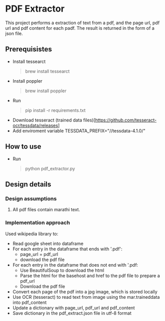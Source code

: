 # PDF Extractor

This project performs a extraction of text from a pdf, and the page url, pdf url and pdf content for each padf. The result is returned in the form of a json file.

## Prerequisistes
* Install tessearct
    > brew install tessearct
* Install poppler
    > brew install poppler
* Run
    > pip install -r requirements.txt
* Download tesseract (trained data files)[https://github.com/tesseract-ocr/tessdata/releases]
* Add enviroment variable TESSDATA_PREFIX="/<path to tessdata-4.1.0/>/tessdata-4.1.0/"

## How to use
* Run 
    > python pdf_extractor.py

## Design details

### Design assumptions
1. All pdf files contain marathi text.

### Implementation approach
Used wikipedia library to:
* Read google sheet into dataframe
* For each entry in the dataframe that ends with '.pdf':
    * page_url = pdf_url
    * download the pdf file
* For each entry in the dataframe that does not end with '.pdf:
    * Use BeautifulSoup to download the html
    * Parse the html for the basehost and href to the pdf file to prepare a pdf_url
    * Download the pdf file
* Convert each page of the pdf into a jpg image, which is stored locally
* Use OCR (tesseract) to read text from image using the mar.traineddata into pdf_content
* Update a dictionary with page_url, pdf_url and pdf_content
* Save dictionary in the pdf_extract.json file in utf-8 format
